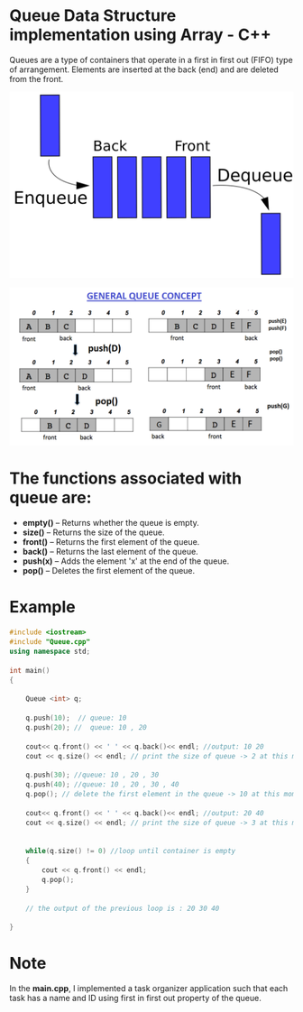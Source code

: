 # Queue Data Structure implementation using Array - C++

Queues are a type of containers that operate in a first in first out (FIFO) type of arrangement. Elements are inserted at the back (end) and are deleted from the front.

![Queue](Queue.png)

![General queue concept](General-queue-concept.png)

# The functions associated with queue are:

- **empty()** – Returns whether the queue is empty.
- **size()** – Returns the size of the queue.
- **front()** – Returns the first element of the queue.
- **back()** – Returns the last element of the queue.
- **push(x)** – Adds the element 'x' at the end of the queue.
- **pop()** – Deletes the first element of the queue.

# Example 

```cpp
#include <iostream>
#include "Queue.cpp"
using namespace std;

int main()
{

    Queue <int> q;

    q.push(10);  // queue: 10
    q.push(20); //  queue: 10 , 20

    cout<< q.front() << ' ' << q.back()<< endl; //output: 10 20
    cout << q.size() << endl; // print the size of queue -> 2 at this moment

    q.push(30); //queue: 10 , 20 , 30
    q.push(40); //queue: 10 , 20 , 30 , 40
    q.pop(); // delete the first element in the queue -> 10 at this moment

    cout<< q.front() << ' ' << q.back()<< endl; //output: 20 40
    cout << q.size() << endl; // print the size of queue -> 3 at this moment


    while(q.size() != 0) //loop until container is empty
    {
        cout << q.front() << endl;
        q.pop();
    }

    // the output of the previous loop is : 20 30 40
    
}

```

# Note
In the **main.cpp**, I implemented a task organizer application such that each task has a name and ID using first in first out property of the queue.
